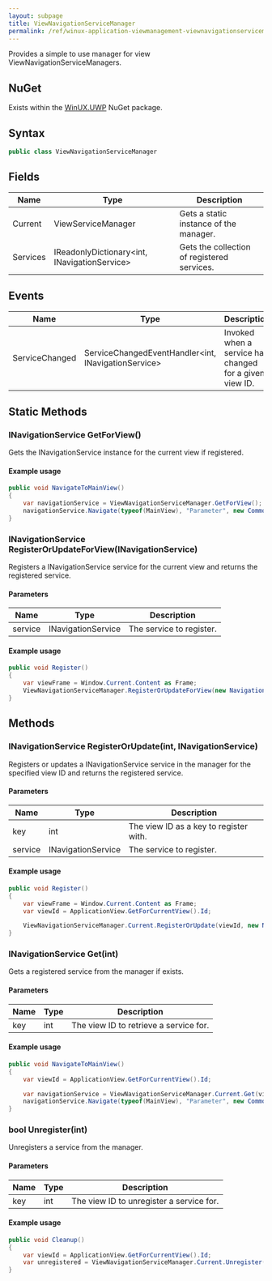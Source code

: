 ```yaml
---
layout: subpage
title: ViewNavigationServiceManager
permalink: /ref/winux-application-viewmanagement-viewnavigationservicemanager
---
```


Provides a simple to use manager for view ViewNavigationServiceManagers.

## NuGet

Exists within the [WinUX.UWP](https://www.nuget.org/packages/WinUX.UWP/) NuGet package.

## Syntax

```csharp
public class ViewNavigationServiceManager
```

## Fields

| Name | Type | Description |
|---|---|---|
| Current | ViewServiceManager<INavigationService> | Gets a static instance of the manager. |
| Services | IReadonlyDictionary<int, INavigationService> | Gets the collection of registered services. |

## Events

| Name | Type | Description |
|---|---|---|
| ServiceChanged | ServiceChangedEventHandler<int, INavigationService> | Invoked when a service has changed for a given view ID. |

## Static Methods

### INavigationService GetForView()

Gets the INavigationService instance for the current view if registered.

#### Example usage

```csharp
public void NavigateToMainView()
{
    var navigationService = ViewNavigationServiceManager.GetForView();
    navigationService.Navigate(typeof(MainView), "Parameter", new CommonNavigationTransitionInfo());
}
```

### INavigationService RegisterOrUpdateForView(INavigationService)

Registers a INavigationService service for the current view and returns the registered service.

#### Parameters

| Name | Type | Description |
|---|---|---|
| service | INavigationService | The service to register. |

#### Example usage

```csharp
public void Register()
{
    var viewFrame = Window.Current.Content as Frame;
    ViewNavigationServiceManager.RegisterOrUpdateForView(new NavigationService(viewFrame));
}
```

## Methods

### INavigationService RegisterOrUpdate(int, INavigationService)

Registers or updates a INavigationService service in the manager for the specified view ID and returns the registered service.

#### Parameters

| Name | Type | Description |
|---|---|---|
| key | int | The view ID as a key to register with. |
| service | INavigationService | The service to register. |

#### Example usage

```csharp
public void Register()
{
    var viewFrame = Window.Current.Content as Frame;
    var viewId = ApplicationView.GetForCurrentView().Id;

    ViewNavigationServiceManager.Current.RegisterOrUpdate(viewId, new NavigationService(viewFrame));
}
```

### INavigationService Get(int)

Gets a registered service from the manager if exists.

#### Parameters

| Name | Type | Description |
|---|---|---|
| key | int | The view ID to retrieve a service for. |

#### Example usage

```csharp
public void NavigateToMainView()
{
    var viewId = ApplicationView.GetForCurrentView().Id;

    var navigationService = ViewNavigationServiceManager.Current.Get(viewId);
    navigationService.Navigate(typeof(MainView), "Parameter", new CommonNavigationTransitionInfo());
}
```

### bool Unregister(int)

Unregisters a service from the manager.

#### Parameters

| Name | Type | Description |
|---|---|---|
| key | int | The view ID to unregister a service for. |

#### Example usage

```csharp
public void Cleanup()
{
    var viewId = ApplicationView.GetForCurrentView().Id;
    var unregistered = ViewNavigationServiceManager.Current.Unregister(viewId);
}
```